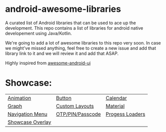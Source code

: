 # android-awesome-libraries
A curated list of Android libraries that can be used to ace up the development. This repo contains a list of libraries for android native developement using Java/Kotlin.

We're going to add a lot of awesome libraries to this repo very soon. In case we might've missed anything, feel free to create a new issue and add that library link to it and we will review it and add that ASAP.

Highly inspired from [awesome-android-ui](https://github.com/wasabeef/awesome-android-ui)

Showcase: 
======================
|  |  | |
|--|--|--|
| [Animation](https://github.com/ProMode7/android-awesome-libraries/blob/main/page/Animation.md "Animation.md") | [Button](https://github.com/ProMode7/android-awesome-libraries/blob/main/page/Button.md "Button.md") | [Calendar](https://github.com/ProMode7/android-awesome-libraries/blob/main/page/Calendar.md "Calendar.md")
| [Graph](https://github.com/ProMode7/android-awesome-libraries/blob/main/page/Graph.md "Graph.md") | [Custom Layouts](https://github.com/ProMode7/android-awesome-libraries/blob/main/page/Layouts.md "Layouts.md")  | [Material](https://github.com/ProMode7/android-awesome-libraries/blob/main/page/Material.md "Material.md")
| [Navigation Menu](https://github.com/ProMode7/android-awesome-libraries/blob/main/page/navigation_menu.md "navigation_menu.md") | [OTP/PIN/Passcode](https://github.com/ProMode7/android-awesome-libraries/blob/main/page/otp_pin.md "otp_pin.md") | [Progess Loaders](https://github.com/ProMode7/android-awesome-libraries/blob/main/page/progess_loaders.md "progess_loaders.md") 
| [Showcase Overlay](https://github.com/ProMode7/android-awesome-libraries/blob/main/page/showcase_overlay.md "showcase_overlay.md")

